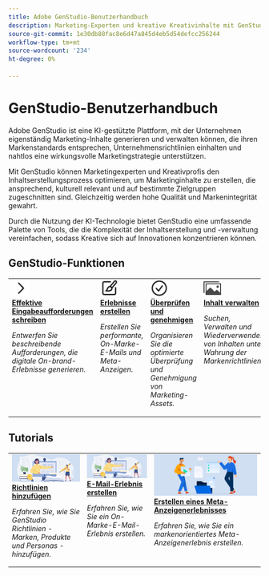 ```yaml
---
title: Adobe GenStudio-Benutzerhandbuch
description: Marketing-Experten und kreative Kreativinhalte mit GenStudio, der Adobe AI-First-Anwendung, die Self-Service-Zugriff auf Markeninhalte mit Enterprise-Limits und Governance für leistungsstarke Erlebnisse bietet.
source-git-commit: 1e30db88fac8e6d47a845d4eb5d54defcc256244
workflow-type: tm+mt
source-wordcount: '234'
ht-degree: 0%

---
```


# GenStudio-Benutzerhandbuch

Adobe GenStudio ist eine KI-gestützte Plattform, mit der Unternehmen eigenständig Marketing-Inhalte generieren und verwalten können, die ihren Markenstandards entsprechen, Unternehmensrichtlinien einhalten und nahtlos eine wirkungsvolle Marketingstrategie unterstützen.

Mit GenStudio können Marketingexperten und Kreativprofis den Inhaltserstellungsprozess optimieren, um Marketinginhalte zu erstellen, die ansprechend, kulturell relevant und auf bestimmte Zielgruppen zugeschnitten sind. Gleichzeitig werden hohe Qualität und Markenintegrität gewahrt.

Durch die Nutzung der KI-Technologie bietet GenStudio eine umfassende Palette von Tools, die die Komplexität der Inhaltserstellung und -verwaltung vereinfachen, sodass Kreative sich auf Innovationen konzentrieren können.

## GenStudio-Funktionen

<table style="table-layout:fixed">
<tr style="border: 0;">
   <td valign="top">
      <a href="../user-guide/effective-prompts.md">
      <img alt="Rechter Chevron" src="../assets/icons/icon-chevronRight.svg" width="35">
      </a>
      <div>
         <a href="../user-guide/effective-prompts.md">
         <strong>Effektive Eingabeaufforderungen schreiben</strong>
         </a>
      </div>
      <p>
         <em>Entwerfen Sie beschreibende Aufforderungen, die digitale On-brand-Erlebnisse generieren.</em>
      </p>
   </td>
   <td valign="top">
      <a href="../user-guide/create/overview.md">
      <img alt="Paintbrush" src="../assets/icons/icon-create.svg" width="35">
      </a>
      <div>
         <a href="../user-guide/create/overview.md">
         <strong>Erlebnisse erstellen</strong>
         </a>
      </div>
      <p>
         <em>Erstellen Sie performante, On-Marke-E-Mails und Meta-Anzeigen.</em>
      </p>
   </td>
   <td valign="top">
      <a href="../user-guide/approvals/overview.md">
      <img alt="Kontrollkästchen" src="../assets/icons/icon-checkmarkCircle.svg" width="35">
      </a>
      <div>
         <a href="../user-guide/approvals/overview.md">
         <strong>Überprüfen und genehmigen</strong>
         </a>
      </div>
      <p>
         <em>Organisieren Sie die optimierte Überprüfung und Genehmigung von Marketing-Assets.</em>
      </p>
   </td>
   <td valign="top">
      <a href="../user-guide/content/overview.md">
      <img alt="Raster" src="../assets/icons/icon-images.svg" width="35">
      </a>
      <div>
         <a href="../user-guide/content/overview.md">
         <strong>Inhalt verwalten</strong>
         </a>
      </div>
      <p>
         <em>Suchen, Verwalten und Wiederverwenden von Inhalten unter Wahrung der Markenrichtlinien.</em>
      </p>
   </td>
   <td valign="top">
      <a href="../user-guide/insights/overview.md">
      <img alt="Diagramm" src="../assets/icons/icon-dataAnalytics.svg" width="35">
      </a>
      <div>
         <a href="../user-guide/insights/overview.md">
         <strong>Anzeigen von Insights</strong>
         </a>
      </div>
      <p>
         <em>Analysieren Sie die Effektivität des Inhalts von Paid-Media-Kanälen.</em>
      </p>
   </td>
</tr>
</table>

## Tutorials

<table style="table-layout:fixed">
<td valign="top">
   <div>
      <a href="/help/user-guide/guidelines/add-guidelines.md">
      <img alt="Richtlinien hinzufügen" src="../assets/card-create-assets.png">
      <strong>Richtlinien hinzufügen</strong>
      </a>
   </div>
   <p>
      <em>Erfahren Sie, wie Sie GenStudio Richtlinien - Marken, Produkte und Personas - hinzufügen.</em>
   </p>
</td>
<td valign="top">
   <div>
      <a href="/help/tutorials/create-email-experience.md">
      <img alt="Ideen, Bücher, Bleistift, Computer" src="../assets/card-create-assets.png">
      <strong>E-Mail-Erlebnis erstellen</strong>
      </a>
   </div>
   <p>
      <em>Erfahren Sie, wie Sie ein On-Marke-E-Mail-Erlebnis erstellen.</em>
   </p>
</td>
<td valign="top">
   <div>
      <a href="/help/tutorials/create-meta-ad.md">
      <img alt="Personen, die Dateien in einen Ordner verschieben" src="../assets/card-manage-content.png">
      <strong>Erstellen eines Meta-Anzeigenerlebnisses</strong>
      </a>
   </div>
   <p>
      <em>Erfahren Sie, wie Sie ein markenorientiertes Meta-Anzeigenerlebnis erstellen.</em>
   </p>
</td>
</table>
